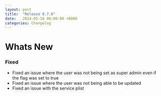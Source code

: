 ```yaml
---
layout: post
title:  "Release 0.7.0"
date:   2024-05-18 00:00:00 +0000
categories: Changelog
---
```


# Whats New

### Fixed

- Fixed an issue where the user was not being set as super admin even if the
  flag was set to true
- Fixed an issue where the user was not being able to be updated
- Fixed an issue with the service plist
